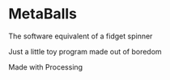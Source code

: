 # MetaBalls
The software equivalent of a fidget spinner

Just a little toy program made out of boredom

Made with Processing
